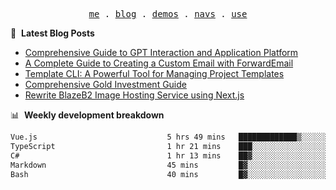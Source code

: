<p align="center">
  <samp>
    <a href="https://ryanuo.cc">me</a> .
    <a href="https://ryanuo.cc/posts">blog</a> .
<!--     <a href="https://www.ryanuo.cc/projects">projects</a> . -->
    <a href="https://www.ryanuo.cc/demos">demos</a> .
    <a href="https://www.ryanuo.cc/navs">navs</a> .
    <a href="https://github.com/ryanuo/ryanuo/blob/master/use.md">use</a>
  </samp>
</p>

📕 &nbsp;**Latest Blog Posts**
<!-- BLOG-POST-LIST:START -->
- [Comprehensive Guide to GPT Interaction and Application Platform](https://ryanuo.cc/posts/gpt)
- [A Complete Guide to Creating a Custom Email with ForwardEmail](https://ryanuo.cc/posts/forwardemail)
- [Template CLI: A Powerful Tool for Managing Project Templates](https://ryanuo.cc/posts/tmpl-cli)
- [Comprehensive Gold Investment Guide](https://ryanuo.cc/posts/aug)
- [Rewrite BlazeB2 Image Hosting Service using Next.js](https://ryanuo.cc/posts/rewrite-blazeb2)
<!-- BLOG-POST-LIST:END -->

📊 &nbsp;**Weekly development breakdown**
<!--START_SECTION:waka-->

```txt
Vue.js                             5 hrs 49 mins   █████████████▒░░░░░░░░░░░   52.75 %
TypeScript                         1 hr 21 mins    ███░░░░░░░░░░░░░░░░░░░░░░   12.35 %
C#                                 1 hr 13 mins    ██▓░░░░░░░░░░░░░░░░░░░░░░   11.13 %
Markdown                           45 mins         █▓░░░░░░░░░░░░░░░░░░░░░░░   06.92 %
Bash                               40 mins         █▓░░░░░░░░░░░░░░░░░░░░░░░   06.08 %
```

<!--END_SECTION:waka-->

<!-- <p align="right"><img src="https://views.whatilearened.today/views/github/Rr210/Rr210.svg?cache=remove"/></p>
 -->
